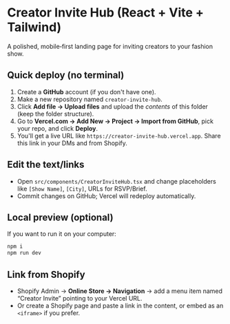 # Creator Invite Hub (React + Vite + Tailwind)

A polished, mobile‑first landing page for inviting creators to your fashion show.

## Quick deploy (no terminal)
1. Create a **GitHub** account (if you don't have one).
2. Make a new repository named `creator-invite-hub`.
3. Click **Add file → Upload files** and upload the *contents* of this folder (keep the folder structure).
4. Go to **Vercel.com → Add New → Project → Import from GitHub**, pick your repo, and click **Deploy**.
5. You'll get a live URL like `https://creator-invite-hub.vercel.app`. Share this link in your DMs and from Shopify.

## Edit the text/links
- Open `src/components/CreatorInviteHub.tsx` and change placeholders like `[Show Name]`, `[City]`, URLs for RSVP/Brief.
- Commit changes on GitHub; Vercel will redeploy automatically.

## Local preview (optional)
If you want to run it on your computer:
```bash
npm i
npm run dev
```

## Link from Shopify
- Shopify Admin → **Online Store → Navigation** → add a menu item named “Creator Invite” pointing to your Vercel URL.
- Or create a Shopify page and paste a link in the content, or embed as an `<iframe>` if you prefer.
